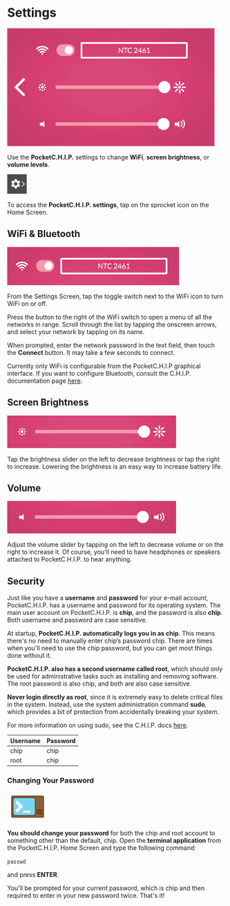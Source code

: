 # Settings
![settings](images/bright.png)

Use the **PocketC.H.I.P.** settings to change **WiFi**, **screen brightness**, or **volume levels**.

![sproket](images/no_scale/settings-icon.jpg)

To access the **PocketC.H.I.P. settings**, tap on the sprocket icon on the Home Screen.


## WiFi & Bluetooth
![wifi settings](images/wifi-setting.jpg)

From the Settings Screen, tap the toggle switch next to the WiFi icon to turn WiFi on or off.

Press the button to the right of the WiFi switch to open a menu of all the networks in range. Scroll through the list by tapping the onscreen arrows, and select your network by tapping on its name.

When prompted, enter the network password in the text field, then touch the **Connect** button. It may take a few seconds to connect.

Currently only WiFi is configurable from the PocketC.H.I.P graphical interface. If you want to configure Bluetooth, consult the C.H.I.P. documentation page [here](/).

## Screen Brightness
![brightness](images/brightness.jpg)

Tap the brightness slider on the left to decrease brightness or tap the right to increase. Lowering the brightness is an easy way to increase battery life.

## Volume
![volume](images/volume.jpg)

Adjust the volume slider by tapping on the left to decrease volume or on the right to increase it. Of course, you'll need to have headphones or speakers attached to PocketC.H.I.P. to hear anything.


## Security

Just like you have a **username** and **password** for your e-mail account, PocketC.H.I.P. has a username and password for its operating system. The main user account on PocketC.H.I.P. is **chip**, and the password is also **chip**. Both username and password are case sensitive.

At startup, **PocketC.H.I.P. automatically logs you in as chip**. This means there's no need to manually enter chip’s password chip. There are times when you'll need to use the chip password, but you can get most things done without it.

**PocketC.H.I.P. also has a second username called root**, which should only be used for administrative tasks such as installing and removing software. The root password is also chip, and both are also case sensitive.

**Never login directly as root**, since it is extremely easy to delete critical files in the system. Instead, use the system administration command **sudo**, which provides a bit of protection from accidentally breaking your system.

For more information on using sudo, see the C.H.I.P. docs [here](/chip.html#terminal-for-beginners-glossary).

|**Username** 	| **Password** |
| ------------- | -------- |
|chip		| chip     |
|root		| chip     |


### Changing Your Password

![terminal icon](images/no_scale/terminal-icon.png)

**You should change your password** for both the chip and root account to something other than the default, chip. Open the **terminal application** from the PocketC.H.I.P. Home Screen and type the following command:

`passwd`

and press **ENTER**.

You'll be prompted for your current password, which is chip and then required to enter in your new password twice. That's it!
